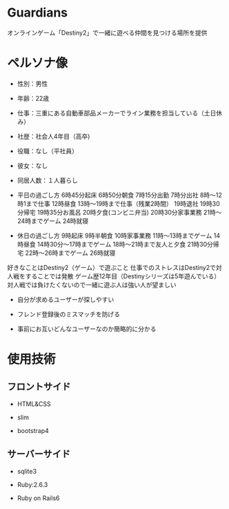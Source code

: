 # Guardians

オンラインゲーム「Destiny2」で一緒に遊べる仲間を見つける場所を提供

# ペルソナ像

* 性別：男性
* 年齢：22歳
* 仕事：三重にある自動車部品メーカーでライン業務を担当している（土日休み）
* 社歴：社会人4年目（高卒)
* 役職：なし（平社員）
* 彼女：なし
* 同居人数：１人暮らし

* 平日の過ごし方
6時45分起床
6時50分朝食
7時15分出勤
7時分出社
8時〜12時1まで仕事
12時昼食
13時〜19時まで仕事（残業2時間）
19時退社
19時30分帰宅
19時35分お風呂
20時夕食(コンビニ弁当)
20時30分家事業務
21時〜24時までゲーム
24時就寝　

* 休日の過ごし方
9時起床
9時半朝食
10時家事業務
11時〜13時までゲーム
14時昼食
14時30分〜17時までゲーム
18時〜21時まで友人と夕食
21時30分帰宅
22時〜26時までゲーム
26時就寝

好きなことはDestiny2（ゲーム）で遊ぶこと
仕事でのストレスはDestiny2で対人戦をすることでは発散
ゲーム歴12年目（Destinyシリーズは5年遊んでいる）
対人戦では負けたくないので一緒に遊ぶ人は強い人が望ましい



* 自分が求めるユーザーが探しやすい

* フレンド登録後のミスマッチを防げる

* 事前にお互いどんなユーザーなのか簡略的に分かる

# 使用技術

## フロントサイド

* HTML&CSS

* slim

* bootstrap4

## サーバーサイド

* sqlite3

* Ruby:2.6.3

* Ruby on Rails6

